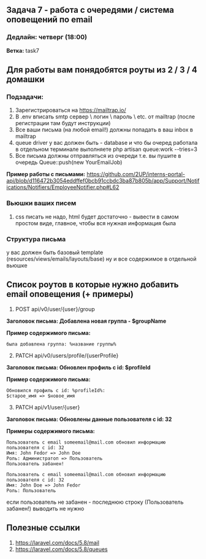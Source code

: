 ## Задача 7 - работа с очередями / система оповещений по email
### Дедлайн: четверг (18:00)

**Ветка:** task7

## Для работы вам понядобятся роуты из 2 / 3 / 4 домашки

### Подзадачи:
1.  Зарегистрироваться на https://mailtrap.io/
2.  В .env вписать smtp сервер \ логин \ пароль \ etc. от mailtrap (после регистрации там будут инструкции)
3.  Все ваши письма (на любой email!) должны попадать в ваш inbox в mailtrap
4.  queue driver у вас должен быть - database и что бы очеред работала в отдельном терминале выполняете php artisan queue:work --tries=3
5.  Все письма должны отправляться из очереди т.е. вы пушите в очередь Queue::push(new YourEmailJob)

**Пример работы с письмами:**
https://github.com/2UP/interns-portal-api/blob/d116472b3054eddffef0bcb91ccbdc3ba87b805b/app/Support/Notifications/Notifiers/EmployeeNotifier.php#L62

### Вьюшки ваших писем
1. css писать не надо, html будет достаточно - вывести в самом простом виде, главное, чтобы вся нужная информация была

### Структура письма
у вас должен быть базовый template (resources/views/emails/layouts/base) ну и все содержимое в отдельной вьюшке 

## Список роутов в которые нужно добавить email оповещения (+ примеры)
1. POST     api/v0/user/{user}/group

**Заголовок письма: Добавлена новая группа - $groupName**

**Пример содержимого письма:**
```
была добавлена группа: %название группы%
```

2. PATCH    api/v0/users/profile/{userProfile}

**Заголовок письма: Обновлен профиль с id: $profileId**

**Пример содержимого письма:**
```
Обновился профиль с id: %profileId%:
$старое_имя => $новое_имя
```

3. PATCH    api/v1/user/{user}

**Заголовок письма: Обновлены данные пользователя с id: 32**

**Примеры содержимого письма:**
```
Пользователь с email someemail@mail.com обновил информацию пользователя с id: 32
Имя: John Fedor => John Doe
Роль: Администратоп => Пользователь
Пользователь забанен!
```
```
Пользователь с email someemail@mail.com обновил информацию пользователя с id: 32
Имя: John Doe => John Fedor
Роль: Пользователь
```
если пользователь не забанен - последнюю строку (Пользователь забанен!) выводить не нужно

## Полезные ссылки
1. https://laravel.com/docs/5.8/mail
2. https://laravel.com/docs/5.8/queues
